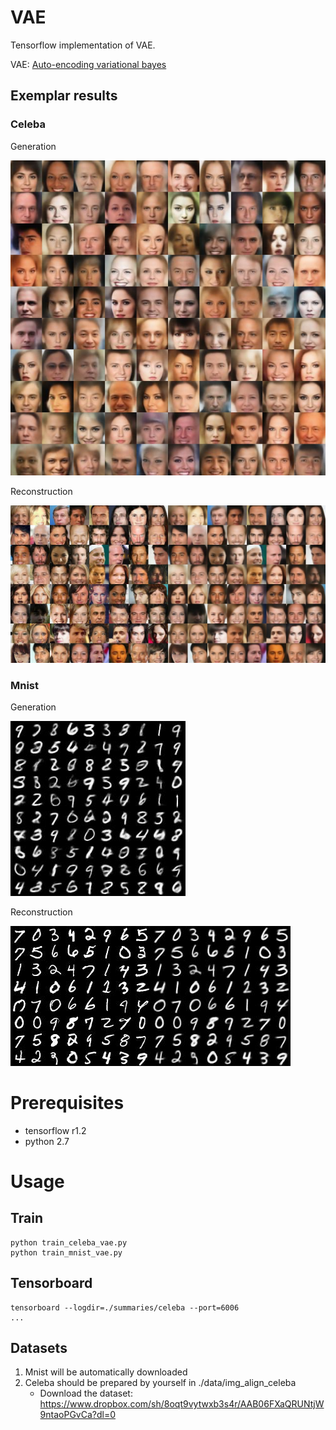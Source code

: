 # VAE

Tensorflow implementation of VAE.

VAE: [Auto-encoding variational bayes](http://arxiv.org/abs/1312.6114) 

## Exemplar results

### Celeba
Generation

<img src="./pics/celeba_generate_Epoch_(99)_(3165of3165).jpg">

Reconstruction

<img src="./pics/celeba_reconstruct_Epoch_(99)_(3165of3165).jpg">

### Mnist
Generation

<img src="./pics/mnist_generate_Epoch_(99)_(937of937).jpg">

Reconstruction

<img src="./pics/mnist_reconstruct_Epoch_(99)_(937of937).jpg">

# Prerequisites
- tensorflow r1.2
- python 2.7

# Usage

## Train
```
python train_celeba_vae.py
python train_mnist_vae.py
```
## Tensorboard
```
tensorboard --logdir=./summaries/celeba --port=6006
...
```

## Datasets
1. Mnist will be automatically downloaded
2. Celeba should be prepared by yourself in ./data/img_align_celeba
    - Download the dataset: https://www.dropbox.com/sh/8oqt9vytwxb3s4r/AAB06FXaQRUNtjW9ntaoPGvCa?dl=0